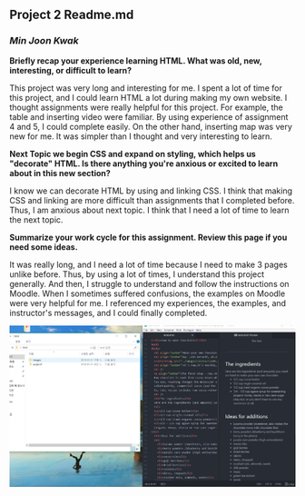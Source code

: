 ## **Project 2 Readme.md**
### **_Min Joon Kwak_**

**Briefly recap your experience learning HTML. What was old, new, interesting, or difficult to learn?**

This project was very long and interesting for me. I spent a lot of time for this project, and I could learn HTML a lot during making my own website. I thought assignments were really helpful for this project. For example, the table and inserting video were familiar. By using experience of assignment 4 and 5, I could complete easily. On the other hand, inserting map was very new for me. It was simpler than I thought and very interesting to learn.

**Next Topic we begin CSS and expand on styling, which helps us "decorate" HTML. Is there anything you're anxious or excited to learn about in this new section?**

I know we can decorate HTML by using and linking CSS. I think that making CSS and linking are more difficult than assignments that I completed before. Thus, I am anxious about next topic. I think that I need a lot of time to learn the next topic.

**Summarize your work cycle for this assignment. Review this page if you need some ideas.**

It was really long, and I need a lot of time because I need to make 3 pages unlike before. Thus, by using a lot of times, I understand this project generally. And then, I struggle to understand and follow the instructions on Moodle. When I sometimes suffered confusions, the examples on Moodle were very helpful for me. I referenced my experiences, the examples, and instructor's messages, and I could finally completed.  

![image](./images/Screenshot.JPG)

